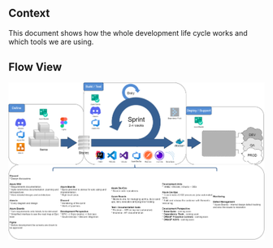 ## Context
This document shows how the whole development life cycle works and which tools we are using.

## Flow View
![](.assets/flow-view.png)
